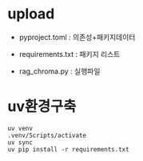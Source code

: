 # upload
- pyproject.toml : 의존성+패키지데이터

- requirements.txt : 패키지 리스트

- rag_chroma.py : 실행파일

# uv환경구축
```
uv venv
.venv/Scripts/activate
uv sync
uv pip install -r requirements.txt
```
